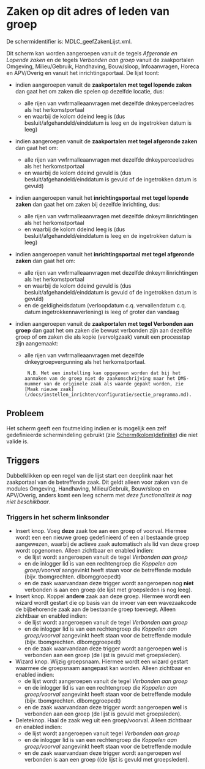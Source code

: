 # Zaken op dit adres of leden van groep

De schermidentifier is: MDLC_geefZakenLijst.xml.

Dit scherm kan worden aangeroepen vanuit de tegels _Afgeronde en Lopende zaken_ en de tegels _Verbonden aan groep_
vanuit de zaakportalen Omgeving, Milieu/Gebruik, Handhaving, Bouw/sloop, Infoaanvragen, Horeca en APV/Overig en vanuit het inrichtingsportaal.
De lijst toont:

- indien aangeroepen vanuit de **zaakportalen met tegel lopende zaken** dan gaat het om zaken die spelen op dezelfde locatie, dus:
  - alle rijen van vwfrmalleaanvragen met dezelfde dnkeyperceeladres als het herkomstportaal
  - en waarbij de kolom ddeind leeg is (dus besluit/afgehandeld/einddatum is leeg en de ingetrokken datum is leeg)
- indien aangeroepen vanuit de **zaakportalen met tegel afgeronde zaken** dan gaat het om:
  - alle rijen van vwfrmalleaanvragen met dezelfde dnkeyperceeladres als het herkomstportaal
  - en waarbij de kolom ddeind gevuld is (dus besluit/afgehandeld/einddatum is gevuld of de ingetrokken datum is gevuld)
- indien aangeroepen vanuit het **inrichtingsportaal met tegel lopende zaken** dan gaat het om zaken bij dezelfde inrichting, dus:
  - alle rijen van vwfrmalleaanvragen met dezelfde dnkeymilinrichtingen als het herkomstportaal
  - en waarbij de kolom ddeind leeg is (dus besluit/afgehandeld/einddatum is leeg en de ingetrokken datum is leeg)
- indien aangeroepen vanuit het **inrichtingsportaal met tegel afgeronde zaken** dan gaat het om:
  - alle rijen van vwfrmalleaanvragen met dezelfde dnkeymilinrichtingen als het herkomstportaal
  - en waarbij de kolom ddeind gevuld is (dus besluit/afgehandeld/einddatum is gevuld of de ingetrokken datum is gevuld)
  - en de geldigheidsdatum (verloopdatum c.q. vervallendatum c.q. datum ingetrokkennaverlening) is leeg of groter dan vandaag
- indien aangeroepen vanuit de **zaakportalen met tegel Verbonden aan groep** dan gaat het om zaken die bewust verbonden zijn aan dezelfde groep of om zaken die als kopie (vervolgzaak) vanuit een processtap zijn aangemaakt:

  - alle rijen van vwfrmalleaanvragen met dezelfde dnkeygroepvergunning als het herkomstportaal.

         N.B. Met een instelling kan opgegeven worden dat bij het aanmaken van de groep niet de zaakomschrijving maar het DMS-nummer van de originele zaak als waarde gepakt worden, zie [Maak nieuwe zaak](/docs/instellen_inrichten/configuratie/sectie_programma.md).

## Probleem

Het scherm geeft een foutmelding indien er is mogelijk een zelf gedefinieerde schermindeling gebruikt (zie [Scherm(kolom)definitie](/docs/instellen_inrichten/schermdefinitie.md)) die niet valide is.

## Triggers

Dubbelklikken op een regel van de lijst start een deeplink naar het zaakportaal van de betreffende zaak.
Dit geldt alleen voor zaken van de modules Omgeving, Handhaving, Milieu/Gebruik, Bouw/sloop en APV/Overig, anders komt een leeg scherm met _deze functionaliteit is nog niet beschikbaar_.

### Triggers in het scherm linksonder

- Insert knop. Voeg **deze** zaak toe aan een groep of voorval. Hiermee wordt een een nieuwe groep gedefinieerd of een al bestaande groep aangewezen, waarbij de actieve zaak automatisch als lid van deze groep wordt opgenomen. Alleen zichtbaar en enabled indien:
  - de lijst wordt aangeroepen vanuit de tegel _Verbonden aan groep_
  - en de inlogger lid is van een rechtengroep die _Koppelen aan groep/voorval_ aangevinkt heeft staan voor de betreffende module (bijv. tbomgrechten. dlbomggroepedt)
  - en de zaak waarvandaan deze trigger wordt aangeroepen nog **niet** verbonden is aan een groep (de lijst met groepsleden is nog leeg).
- Insert knop. Koppel **andere** zaak aan deze groep. Hiermee wordt een wizard wordt gestart die op basis van de invoer van een wavezaakcode de bijbehorende zaak aan de bestaande groep toevoegt. Alleen zichtbaar en enabled indien:
  - de lijst wordt aangeroepen vanuit de tegel _Verbonden aan groep_
  - en de inlogger lid is van een rechtengroep die _Koppelen aan groep/voorval_ aangevinkt heeft staan voor de betreffende module (bijv. tbomgrechten. dlbomggroepedt)
  - en de zaak waarvandaan deze trigger wordt aangeroepen **wel** is verbonden aan een groep (de lijst is gevuld met groepsleden).
- Wizard knop. Wijzig groepsnaam. Hiermee wordt een wizard gestart waarmee de groepsnaam aangepast kan worden. Alleen zichtbaar en enabled indien:
  - de lijst wordt aangeroepen vanuit de tegel _Verbonden aan groep_
  - en de inlogger lid is van een rechtengroep die _Koppelen aan groep/voorval_ aangevinkt heeft staan voor de betreffende module (bijv. tbomgrechten. dlbomggroepedt)
  - en de zaak waarvandaan deze trigger wordt aangeroepen **wel** is verbonden aan een groep (de lijst is gevuld met groepsleden).
- Deleteknop. Haal de zaak weg uit een groep/voorval. Alleen zichtbaar en enabled indien:
  - de lijst wordt aangeroepen vanuit tegel _Verbonden aan groep_
  - en de inlogger lid is van een rechtengroep die _Koppelen aan groep/voorval_ aangevinkt heeft staan voor de betreffende module
  - en de zaak waarvandaan deze trigger wordt aangeroepen wel verbonden is aan een groep ((de lijst is gevuld met groepsleden).
